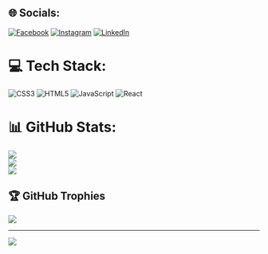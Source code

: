 
## 🌐 Socials:
[![Facebook](https://img.shields.io/badge/Facebook-%231877F2.svg?logo=Facebook&logoColor=white)](https://facebook.com/https://www.facebook.com/walter.junior.37625) [![Instagram](https://img.shields.io/badge/Instagram-%23E4405F.svg?logo=Instagram&logoColor=white)](https://instagram.com/https://www.instagram.com/walt_juni0r/) [![LinkedIn](https://img.shields.io/badge/LinkedIn-%230077B5.svg?logo=linkedin&logoColor=white)](https://linkedin.com/in/https://www.linkedin.com/in/walter-junior-5910ab161/) 

# 💻 Tech Stack:
![CSS3](https://img.shields.io/badge/css3-%231572B6.svg?style=for-the-badge&logo=css3&logoColor=white) ![HTML5](https://img.shields.io/badge/html5-%23E34F26.svg?style=for-the-badge&logo=html5&logoColor=white) ![JavaScript](https://img.shields.io/badge/javascript-%23323330.svg?style=for-the-badge&logo=javascript&logoColor=%23F7DF1E) ![React](https://img.shields.io/badge/react-%2320232a.svg?style=for-the-badge&logo=react&logoColor=%2361DAFB)
# 📊 GitHub Stats:
![](https://github-readme-stats.vercel.app/api?username=waltejunior&theme=blueberry&hide_border=false&include_all_commits=false&count_private=false)<br/>
![](https://github-readme-streak-stats.herokuapp.com/?user=waltejunior&theme=blueberry&hide_border=false)<br/>
![](https://github-readme-stats.vercel.app/api/top-langs/?username=waltejunior&theme=blueberry&hide_border=false&include_all_commits=false&count_private=false&layout=compact)

## 🏆 GitHub Trophies
![](https://github-profile-trophy.vercel.app/?username=waltejunior&theme=radical&no-frame=false&no-bg=true&margin-w=4)

---
[![](https://visitcount.itsvg.in/api?id=waltejunior&icon=5&color=0)](https://visitcount.itsvg.in)

<!-- Proudly created with GPRM ( https://gprm.itsvg.in ) -->
